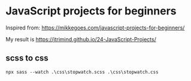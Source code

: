 # JavaScript projects for beginners

Inspired from: https://mikkegoes.com/javascript-projects-for-beginners/

My result is https://jtrimind.github.io/24-JavaScript-Projects/

## scss to css
```
npx sass --watch .\css\stopwatch.scss .\css\stopwatch.css
```
